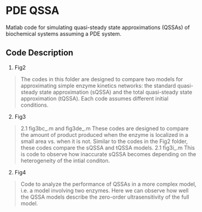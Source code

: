 # PDE QSSA

Matlab code for simulating quasi-steady state approximations (QSSAs) of biochemical systems assuming a PDE system. 

## Code Description
1. Fig2
> The codes in this folder are designed to compare two models for approximating simple enzyme kinetics networks: the standard quasi-steady state approximation (sQSSA) and the total quasi-steady state approximation (tQSSA). Each code assumes different initial conditions.

2. Fig3

> 2.1 fig3bc_.m and fig3de_.m
> These codes are designed to compare the amount of product produced when the enzyme is localized in a small area vs. when it is not.
Similar to the codes in the Fig2 folder, these codes compare the sQSSA and tQSSA models.
> 2.1 fig3i_.m
> This is code to observe how inaccurate sQSSA becomes depending on the heterogeneity of the intial conditon.

2. Fig4
> Code to analyze the performance of QSSAs in a more complex model, i.e. a model involving two enzymes.
Here we can observe how well the QSSA models describe the zero-order ultrasensitivity of the full model.
